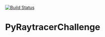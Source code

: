 [![Build Status](https://travis-ci.com/1fth3n3ls3/PyRaytracerChallenge.svg?branch=master)](https://travis-ci.com/1fth3n3ls3/PyRaytracerChallenge)
# PyRaytracerChallenge
